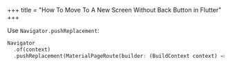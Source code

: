 +++
title = "How To Move To A New Screen Without Back Button in Flutter"
+++


Use `Navigator.pushReplacement`:

```dart
Navigator
  .of(context)
  .pushReplacement(MaterialPageRoute(builder: (BuildContext context) => page))
```

